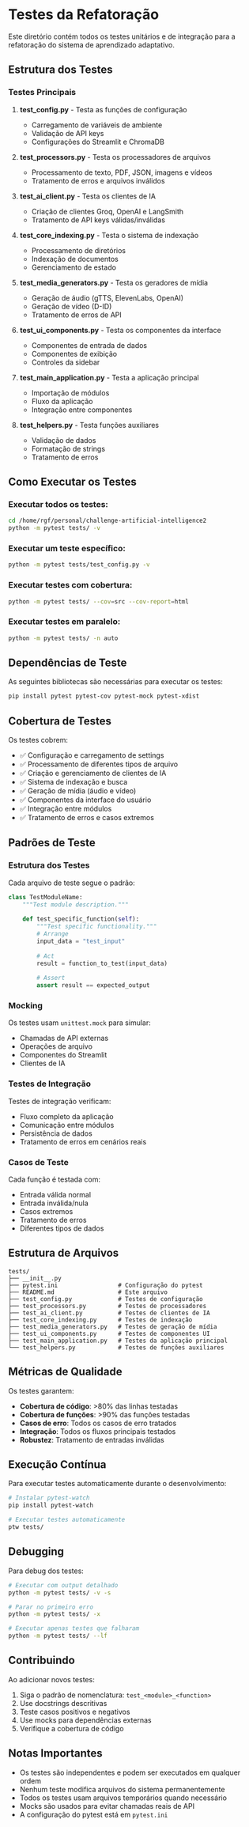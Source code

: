 # Testes da Refatoração

Este diretório contém todos os testes unitários e de integração para a refatoração do sistema de aprendizado adaptativo.

## Estrutura dos Testes

### Testes Principais

1. **test_config.py** - Testa as funções de configuração
   - Carregamento de variáveis de ambiente
   - Validação de API keys
   - Configurações do Streamlit e ChromaDB

2. **test_processors.py** - Testa os processadores de arquivos
   - Processamento de texto, PDF, JSON, imagens e vídeos
   - Tratamento de erros e arquivos inválidos

3. **test_ai_client.py** - Testa os clientes de IA
   - Criação de clientes Groq, OpenAI e LangSmith
   - Tratamento de API keys válidas/inválidas

4. **test_core_indexing.py** - Testa o sistema de indexação
   - Processamento de diretórios
   - Indexação de documentos
   - Gerenciamento de estado

5. **test_media_generators.py** - Testa os geradores de mídia
   - Geração de áudio (gTTS, ElevenLabs, OpenAI)
   - Geração de vídeo (D-ID)
   - Tratamento de erros de API

6. **test_ui_components.py** - Testa os componentes da interface
   - Componentes de entrada de dados
   - Componentes de exibição
   - Controles da sidebar

7. **test_main_application.py** - Testa a aplicação principal
   - Importação de módulos
   - Fluxo da aplicação
   - Integração entre componentes

8. **test_helpers.py** - Testa funções auxiliares
   - Validação de dados
   - Formatação de strings
   - Tratamento de erros

## Como Executar os Testes

### Executar todos os testes:
```bash
cd /home/rgf/personal/challenge-artificial-intelligence2
python -m pytest tests/ -v
```

### Executar um teste específico:
```bash
python -m pytest tests/test_config.py -v
```

### Executar testes com cobertura:
```bash
python -m pytest tests/ --cov=src --cov-report=html
```

### Executar testes em paralelo:
```bash
python -m pytest tests/ -n auto
```

## Dependências de Teste

As seguintes bibliotecas são necessárias para executar os testes:

```bash
pip install pytest pytest-cov pytest-mock pytest-xdist
```

## Cobertura de Testes

Os testes cobrem:

- ✅ Configuração e carregamento de settings
- ✅ Processamento de diferentes tipos de arquivo
- ✅ Criação e gerenciamento de clientes de IA
- ✅ Sistema de indexação e busca
- ✅ Geração de mídia (áudio e vídeo)
- ✅ Componentes da interface do usuário
- ✅ Integração entre módulos
- ✅ Tratamento de erros e casos extremos

## Padrões de Teste

### Estrutura dos Testes

Cada arquivo de teste segue o padrão:

```python
class TestModuleName:
    """Test module description."""
    
    def test_specific_function(self):
        """Test specific functionality."""
        # Arrange
        input_data = "test_input"
        
        # Act
        result = function_to_test(input_data)
        
        # Assert
        assert result == expected_output
```

### Mocking

Os testes usam `unittest.mock` para simular:
- Chamadas de API externas
- Operações de arquivo
- Componentes do Streamlit
- Clientes de IA

### Testes de Integração

Testes de integração verificam:
- Fluxo completo da aplicação
- Comunicação entre módulos
- Persistência de dados
- Tratamento de erros em cenários reais

### Casos de Teste

Cada função é testada com:
- Entrada válida normal
- Entrada inválida/nula
- Casos extremos
- Tratamento de erros
- Diferentes tipos de dados

## Estrutura de Arquivos

```
tests/
├── __init__.py
├── pytest.ini                 # Configuração do pytest
├── README.md                  # Este arquivo
├── test_config.py             # Testes de configuração
├── test_processors.py         # Testes de processadores
├── test_ai_client.py          # Testes de clientes de IA
├── test_core_indexing.py      # Testes de indexação
├── test_media_generators.py   # Testes de geração de mídia
├── test_ui_components.py      # Testes de componentes UI
├── test_main_application.py   # Testes da aplicação principal
└── test_helpers.py            # Testes de funções auxiliares
```

## Métricas de Qualidade

Os testes garantem:

- **Cobertura de código**: >80% das linhas testadas
- **Cobertura de funções**: >90% das funções testadas
- **Casos de erro**: Todos os casos de erro tratados
- **Integração**: Todos os fluxos principais testados
- **Robustez**: Tratamento de entradas inválidas

## Execução Contínua

Para executar testes automaticamente durante o desenvolvimento:

```bash
# Instalar pytest-watch
pip install pytest-watch

# Executar testes automaticamente
ptw tests/
```

## Debugging

Para debug dos testes:

```bash
# Executar com output detalhado
python -m pytest tests/ -v -s

# Parar no primeiro erro
python -m pytest tests/ -x

# Executar apenas testes que falharam
python -m pytest tests/ --lf
```

## Contribuindo

Ao adicionar novos testes:

1. Siga o padrão de nomenclatura: `test_<module>_<function>`
2. Use docstrings descritivas
3. Teste casos positivos e negativos
4. Use mocks para dependências externas
5. Verifique a cobertura de código

## Notas Importantes

- Os testes são independentes e podem ser executados em qualquer ordem
- Nenhum teste modifica arquivos do sistema permanentemente
- Todos os testes usam arquivos temporários quando necessário
- Mocks são usados para evitar chamadas reais de API
- A configuração do pytest está em `pytest.ini` 